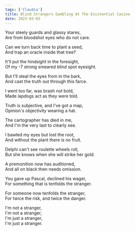 ```yaml
---  
tags: ['Claudia']  
title: Blind Strangers Gambling At The Existential Casino  
date: 2023-03-03  
---
```


Your steely guards and glassy stares,  
Are from bloodshot eyes who do not care.

Can we turn back time to plant a seed,  
And trap an oracle inside that tree?

It'll put the hindsight in the foresight,  
Of my -7 strong smeared blind spot eyesight.

But I'll steal the eyes from in the bark,  
And cast the truth out through this farce.

I went too far, was brash not bold,  
Made lapdogs act as they were told.

Truth is subjective, and I've got a map,  
Opinion's objectivity wearing a hat.

The cartographer has died in me,  
And I'm the very last to clearly see.

I bawled my eyes but lost the root,  
And without the plant there is no fruit.

Delphi can't see roulette wheels roll,  
But she knows when she will strike her gold.

A premonition now has auditioned,  
And all on black then needs omission.

You gave up Pascal, declined his wager,  
For something that is tenfolds the stranger.

For someone now tenfolds the stranger,  
For twice the risk, and twice the danger.

I'm not a stranger,  
I'm not a stranger,  
I'm just a stranger,  
I'm just a stranger.
